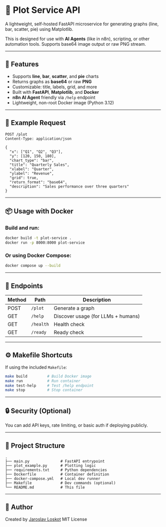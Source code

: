 # 🧮 Plot Service API

A lightweight, self-hosted FastAPI microservice for generating graphs (line, bar, scatter, pie) using Matplotlib.

This is designed for use with **AI Agents** (like in n8n), scripting, or other automation tools. Supports base64 image output or raw PNG stream.

---

## 🚀 Features

- Supports **line**, **bar**, **scatter**, and **pie** charts
- Returns graphs as **base64** or raw **PNG**
- Customizable: title, labels, grid, and more
- Built with **FastAPI**, **Matplotlib**, and **Docker**
- **n8n AI Agent** friendly via `/help` endpoint
- Lightweight, non-root Docker image (Python 3.12)

---

## 🧪 Example Request

```http
POST /plot
Content-Type: application/json

{
  "x": ["Q1", "Q2", "Q3"],
  "y": [120, 150, 180],
  "chart_type": "bar",
  "title": "Quarterly Sales",
  "xlabel": "Quarter",
  "ylabel": "Revenue",
  "grid": true,
  "return_format": "base64",
  "description": "Sales performance over three quarters"
}
````

---

## 📦 Usage with Docker

### Build and run:

```bash
docker build -t plot-service .
docker run -p 8000:8000 plot-service
```

### Or using Docker Compose:

```bash
docker compose up --build
```

---

## 🧰 Endpoints

| Method | Path      | Description                        |
| ------ | --------- | ---------------------------------- |
| POST   | `/plot`   | Generate a graph                   |
| GET    | `/help`   | Discover usage (for LLMs + humans) |
| GET    | `/health` | Health check                       |
| GET    | `/ready`  | Ready check                        |

---

## ⚙️ Makefile Shortcuts

If using the included `Makefile`:

```bash
make build         # Build Docker image
make run           # Run container
make test-help     # Test /help endpoint
make stop          # Stop container
```

---

## 🔒 Security (Optional)

You can add API keys, rate limiting, or basic auth if deploying publicly.

---

## 📁 Project Structure

```
.
├── main.py              # FastAPI entrypoint
├── plot_example.py      # Plotting logic
├── requirements.txt     # Python dependencies
├── Dockerfile           # Container definition
├── docker-compose.yml   # Local dev runner
├── Makefile             # Dev commands (optional)
└── README.md            # This file
```

---

## 👤 Author

Created by [Jaroslav Loskot](https://github.com/Jaroslav-Loskot)
MIT License
